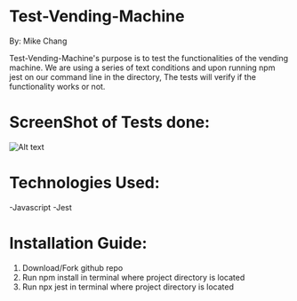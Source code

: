 # Test-Vending-Machine

By: Mike Chang

Test-Vending-Machine's purpose is to test the functionalities of the vending machine. We are using a series of text conditions and upon running npm jest on our command line in the directory, The tests will verify if the functionality works or not.

# ScreenShot of Tests done:

![Alt text](screenshots/vending-machine.png "TDD Vending-Machine Screenshot")

# Technologies Used:

-Javascript
-Jest

# Installation Guide:

1. Download/Fork github repo
2. Run npm install in terminal where project directory is located
3. Run npx jest in terminal where project directory is located
